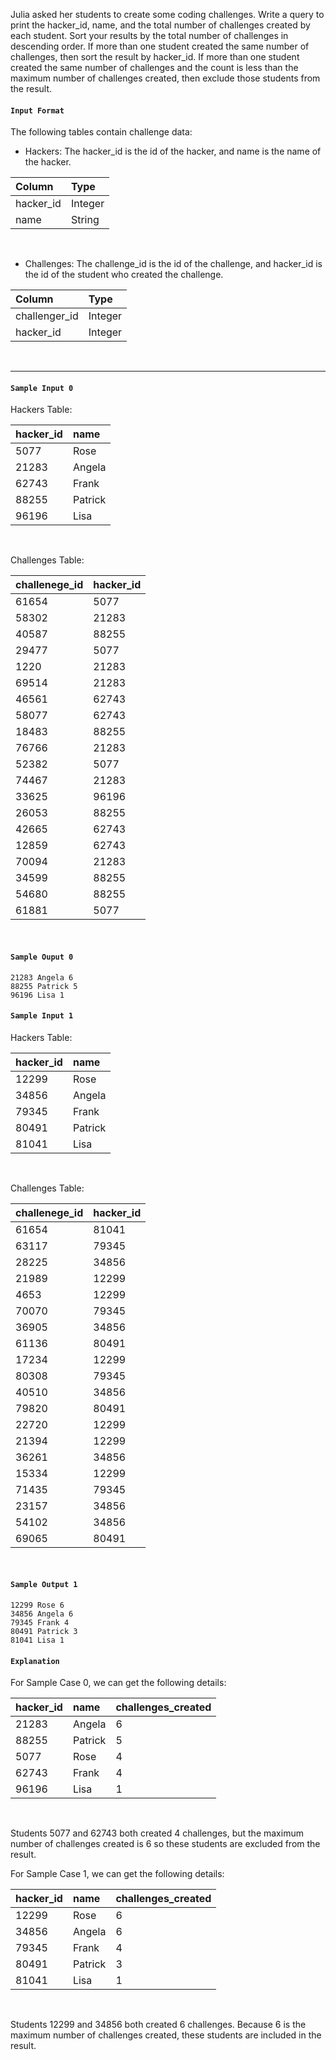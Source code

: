 Julia asked her students to create some coding challenges. Write a query to print the hacker_id, name, and the total number of challenges created by each student. Sort your results by the total number of challenges in descending order. If more than one student created the same number of challenges, then sort the result by hacker_id. If more than one student created the same number of challenges and the count is less than the maximum number of challenges created, then exclude those students from the result.

#### `Input Format`

The following tables contain challenge data:

- Hackers: The hacker_id is the id of the hacker, and name is the name of the hacker.

|Column|Type|
|:--|:--|
|hacker_id|Integer|
|name|String|
<br>

- Challenges: The challenge_id is the id of the challenge, and hacker_id is the id of the student who created the challenge.

|Column|Type|
|:--|:--|
|challenger_id|Integer|
|hacker_id|Integer|
<br>

<hr>

#### `Sample Input 0`

Hackers Table:

|hacker_id|name|
|:--|:--|
|5077|Rose|
|21283|Angela|
|62743|Frank|
|88255|Patrick|
|96196|Lisa|
<br>

Challenges Table:

|challenege_id|hacker_id|
|:--|:--|
|61654|5077|
|58302|21283|
|40587|88255|
|29477|5077|
|1220|21283|
|69514|21283|
|46561|62743|
|58077|62743|
|18483|88255|
|76766|21283|
|52382|5077|
|74467|21283|
|33625|96196|
|26053|88255|
|42665|62743|
|12859|62743|
|70094|21283|
|34599|88255|
|54680|88255|
|61881|5077|
<br>

#### `Sample Ouput 0`

```
21283 Angela 6
88255 Patrick 5
96196 Lisa 1
```

#### `Sample Input 1`

Hackers Table:

|hacker_id|name|
|:--|:--|
|12299|Rose|
|34856|Angela|
|79345|Frank|
|80491|Patrick|
|81041|Lisa|
<br>

Challenges Table:

|challenege_id|hacker_id|
|:--|:--|
|61654|81041|
|63117|79345|
|28225|34856|
|21989|12299|
|4653|12299|
|70070|79345|
|36905|34856|
|61136|80491|
|17234|12299|
|80308|79345|
|40510|34856|
|79820|80491|
|22720|12299|
|21394|12299|
|36261|34856|
|15334|12299|
|71435|79345|
|23157|34856|
|54102|34856|
|69065|80491|
<br>

#### `Sample Output 1`

```
12299 Rose 6
34856 Angela 6
79345 Frank 4
80491 Patrick 3
81041 Lisa 1
```

#### `Explanation`

For Sample Case 0, we can get the following details:

|hacker_id|name|challenges_created|
|:--|:--|:--|
|21283|Angela|6|
|88255|Patrick|5|
|5077|Rose|4|
|62743|Frank|4|
|96196|Lisa|1|
<br>

Students 5077 and 62743 both created 4 challenges, but the maximum number of challenges created is 6 so these students are excluded from the result.

For Sample Case 1, we can get the following details:

|hacker_id|name|challenges_created|
|:--|:--|:--|
|12299|Rose|6|
|34856|Angela|6|
|79345|Frank|4|
|80491|Patrick|3|
|81041|Lisa|1|
<br>

Students 12299 and 34856 both created 6 challenges. Because 6 is the maximum number of challenges created, these students are included in the result.